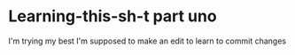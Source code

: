 # Learning-this-sh-t part uno
I'm trying my best
I'm supposed to make an edit to learn to commit changes
